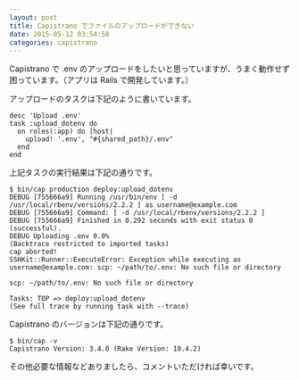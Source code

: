 ```yaml
---
layout: post
title: Capistrano でファイルのアップロードができない
date: 2015-05-12 03:54:58
categories: capistrano
---
```

<!-- {% raw %} -->
<p>Capistrano で .env のアップロードをしたいと思っていますが、うまく動作せず困っています。（アプリは Rails で開発しています。）</p>

<p>アップロードのタスクは下記のように書いています。</p>

<pre><code>desc 'Upload .env'
task :upload_dotenv do
  on roles(:app) do |host|
    upload! '.env', "#{shared_path}/.env"
  end
end
</code></pre>

<p>上記タスクの実行結果は下記の通りです。</p>

<pre><code>$ bin/cap production deploy:upload_dotenv
DEBUG [755666a9] Running /usr/bin/env [ -d /usr/local/rbenv/versions/2.2.2 ] as username@example.com
DEBUG [755666a9] Command: [ -d /usr/local/rbenv/versions/2.2.2 ]
DEBUG [755666a9] Finished in 0.292 seconds with exit status 0 (successful).
DEBUG Uploading .env 0.0%
(Backtrace restricted to imported tasks)
cap aborted!
SSHKit::Runner::ExecuteError: Exception while executing as username@example.com: scp: ~/path/to/.env: No such file or directory

scp: ~/path/to/.env: No such file or directory

Tasks: TOP =&gt; deploy:upload_dotenv
(See full trace by running task with --trace)
</code></pre>

<p>Capistrano のバージョンは下記の通りです。</p>

<pre><code>$ bin/cap -v
Capistrano Version: 3.4.0 (Rake Version: 10.4.2)
</code></pre>

<p>その他必要な情報などありましたら、コメントいただければ幸いです。</p>
<!-- {% endraw %} -->
